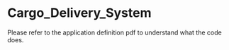 # Cargo_Delivery_System
Please refer to the application definition pdf to understand what the code does.
